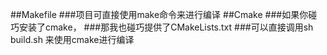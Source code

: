 ##Makefile
###项目可直接使用make命令来进行编译
##Cmake
###如果你碰巧安装了cmake，
###那我也碰巧提供了CMakeLists.txt
###可以直接调用sh build.sh 来使用cmake进行编译
